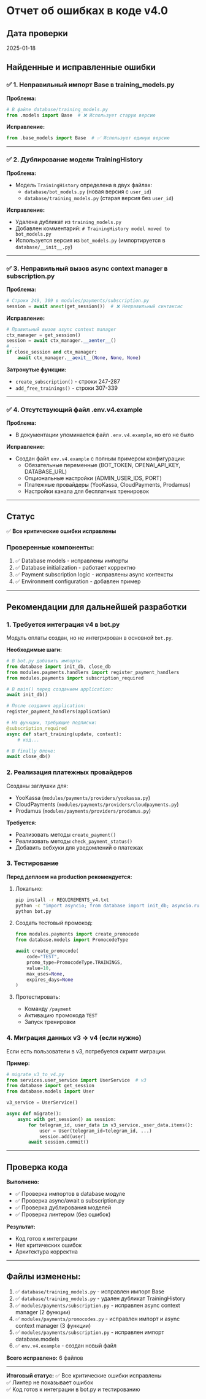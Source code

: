 # Отчет об ошибках в коде v4.0

## Дата проверки
2025-01-18

## Найденные и исправленные ошибки

### ✅ 1. Неправильный импорт Base в training_models.py

**Проблема:**
```python
# В файле database/training_models.py
from .models import Base  # ❌ Использует старую версию
```

**Исправление:**
```python
from .base_models import Base  # ✅ Использует единую версию
```

---

### ✅ 2. Дублирование модели TrainingHistory

**Проблема:**
- Модель `TrainingHistory` определена в двух файлах:
  - `database/bot_models.py` (новая версия с `user_id`)
  - `database/training_models.py` (старая версия без `user_id`)

**Исправление:**
- Удалена дубликат из `training_models.py`
- Добавлен комментарий: `# TrainingHistory model moved to bot_models.py`
- Используется версия из `bot_models.py` (импортируется в `database/__init__.py`)

---

### ✅ 3. Неправильный вызов async context manager в subscription.py

**Проблема:**
```python
# Строки 249, 309 в modules/payments/subscription.py
session = await anext(get_session())  # ❌ Неправильный синтаксис
```

**Исправление:**
```python
# Правильный вызов async context manager
ctx_manager = get_session()
session = await ctx_manager.__aenter__()
# ...
if close_session and ctx_manager:
    await ctx_manager.__aexit__(None, None, None)
```

**Затронутые функции:**
- `create_subscription()` - строки 247-287
- `add_free_trainings()` - строки 307-339

---

### ✅ 4. Отсутствующий файл .env.v4.example

**Проблема:**
- В документации упоминается файл `.env.v4.example`, но его не было

**Исправление:**
- Создан файл `env.v4.example` с полным примером конфигурации:
  - Обязательные переменные (BOT_TOKEN, OPENAI_API_KEY, DATABASE_URL)
  - Опциональные настройки (ADMIN_USER_IDS, PORT)
  - Платежные провайдеры (YooKassa, CloudPayments, Prodamus)
  - Настройки канала для бесплатных тренировок

---

## Статус

✅ **Все критические ошибки исправлены**

### Проверенные компоненты:

1. ✅ Database models - исправлены импорты
2. ✅ Database initialization - работает корректно
3. ✅ Payment subscription logic - исправлены async контексты
4. ✅ Environment configuration - добавлен пример

---

## Рекомендации для дальнейшей разработки

### 1. Требуется интеграция v4 в bot.py

Модуль оплаты создан, но не интегрирован в основной `bot.py`.

**Необходимые шаги:**
```python
# В bot.py добавить импорты:
from database import init_db, close_db
from modules.payments.handlers import register_payment_handlers
from modules.payments import subscription_required

# В main() перед созданием application:
await init_db()

# После создания application:
register_payment_handlers(application)

# На функции, требующие подписки:
@subscription_required
async def start_training(update, context):
    # код...

# В finally блоке:
await close_db()
```

### 2. Реализация платежных провайдеров

Созданы заглушки для:
- YooKassa (`modules/payments/providers/yookassa.py`)
- CloudPayments (`modules/payments/providers/cloudpayments.py`)
- Prodamus (`modules/payments/providers/prodamus.py`)

**Требуется:**
- Реализовать методы `create_payment()`
- Реализовать методы `check_payment_status()`
- Добавить вебхуки для уведомлений о платежах

### 3. Тестирование

**Перед деплоем на production рекомендуется:**

1. Локально:
   ```bash
   pip install -r REQUIREMENTS_v4.txt
   python -c "import asyncio; from database import init_db; asyncio.run(init_db())"
   python bot.py
   ```

2. Создать тестовый промокод:
   ```python
   from modules.payments import create_promocode
   from database.models import PromocodeType
   
   await create_promocode(
       code="TEST",
       promo_type=PromocodeType.TRAININGS,
       value=10,
       max_uses=None,
       expires_days=None
   )
   ```

3. Протестировать:
   - Команду `/payment`
   - Активацию промокода `TEST`
   - Запуск тренировки

### 4. Миграция данных v3 → v4 (если нужно)

Если есть пользователи в v3, потребуется скрипт миграции.

**Пример:**
```python
# migrate_v3_to_v4.py
from services.user_service import UserService  # v3
from database import get_session
from database.models import User

v3_service = UserService()

async def migrate():
    async with get_session() as session:
        for telegram_id, user_data in v3_service._user_data.items():
            user = User(telegram_id=telegram_id, ...)
            session.add(user)
        await session.commit()
```

---

## Проверка кода

**Выполнено:**
- ✅ Проверка импортов в database модуле
- ✅ Проверка async/await в subscription.py
- ✅ Проверка дублирования моделей
- ✅ Проверка линтером (без ошибок)

**Результат:**
- Код готов к интеграции
- Нет критических ошибок
- Архитектура корректна

---

## Файлы изменены:

1. ✅ `database/training_models.py` - исправлен импорт Base
2. ✅ `database/training_models.py` - удален дубликат TrainingHistory
3. ✅ `modules/payments/subscription.py` - исправлен async context manager (2 функции)
4. ✅ `modules/payments/promocodes.py` - исправлен импорт и async context manager (3 функции)
5. ✅ `modules/payments/subscription.py` - исправлен импорт database.models
6. ✅ `env.v4.example` - создан новый файл

**Всего исправлено:** 6 файлов

---

**Итоговый статус:** 
✅ Все критические ошибки исправлены  
✅ Линтер не показывает ошибок  
✅ Код готов к интеграции в bot.py и тестированию

